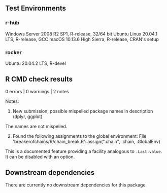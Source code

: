 ## Test Environments

### r-hub

Windows Server 2008 R2 SP1, R-release, 32/64 bit 
Ubuntu Linux 20.04.1 LTS, R-release, GCC
macOS 10.13.6 High Sierra, R-release, CRAN's setup

### rocker

Ubuntu 20.04.2 LTS, R-devel

## R CMD check results

0 errors | 0 warnings | 2 notes

Notes:

1. New submission, possible mispelled package names in description (dplyr, ggplot)

The names are not mispelled.

2.  Found the following assignments to the global environment:
    File 'breakerofchains/R/chain_break.R':
    assign(".chain", .chain, .GlobalEnv)

This is a documented feature providing a facility analogous to `.Last.value`. It can be disabled with an option.

## Downstream dependencies

There are currently no downstream dependencies for this package.
